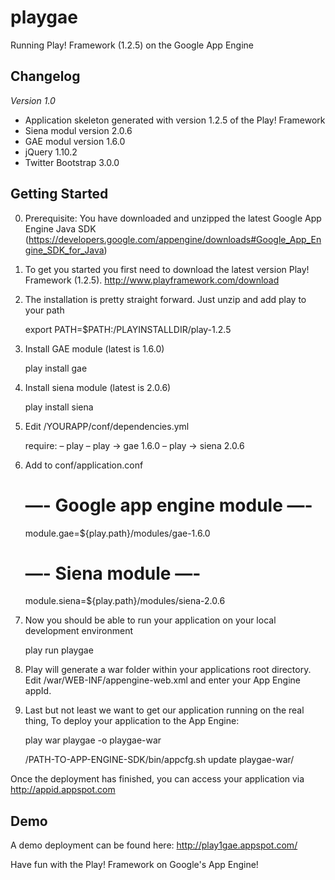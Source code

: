 playgae
=======

Running Play! Framework (1.2.5) on the Google App Engine

Changelog
---------

_Version 1.0_

* Application skeleton generated with version 1.2.5 of the Play! Framework
* Siena modul version 2.0.6
* GAE modul version 1.6.0
* jQuery 1.10.2
* Twitter Bootstrap 3.0.0

Getting Started
---------------

0. Prerequisite: You have downloaded and unzipped the latest Google App Engine Java SDK (https://developers.google.com/appengine/downloads#Google_App_Engine_SDK_for_Java)

1. To get you started you first need to download the latest version Play! Framework (1.2.5). http://www.playframework.com/download

2. The installation is pretty straight forward. Just unzip and add play to your path

      export PATH=$PATH:/PLAYINSTALLDIR/play-1.2.5

3. Install GAE module (latest is 1.6.0)

      play install gae

4. Install siena module (latest is 2.0.6)

      play install siena

5. Edit /YOURAPP/conf/dependencies.yml

      require: 
          – play 
          – play -> gae 1.6.0
          – play -> siena 2.0.6

6. Add to conf/application.conf

      # —- Google app engine module —- 
      
      module.gae=${play.path}/modules/gae-1.6.0 
      
      # —- Siena module —- 
      
      module.siena=${play.path}/modules/siena-2.0.6

7. Now you should be able to run your application on your local development environment
      
      play run playgae

8. Play will generate a war folder within your applications root directory. Edit /war/WEB-INF/appengine-web.xml and enter your App Engine appId.

9. Last but not least we want to get our application running on the real thing, To deploy your application to the App Engine:

      play war playgae -o playgae-war
      
      /PATH-TO-APP-ENGINE-SDK/bin/appcfg.sh update playgae-war/
    
  Once the deployment has finished, you can access your application via http://appid.appspot.com

Demo
----

A demo deployment can be found here: http://play1gae.appspot.com/

Have fun with the Play! Framework on Google's App Engine!
